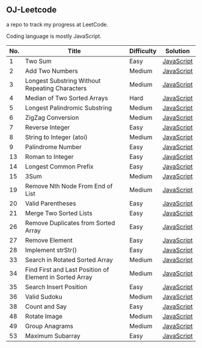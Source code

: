 ## OJ-Leetcode
a repo to track my progress at LeetCode.

Coding language is mostly JavaScript.


| No. | Title                                                   | Difficulty | Solution                                                                                                                                            |
| --- | ------------------------------------------------------- | ---------- | --------------------------------------------------------------------------------------------------------------------------------------------------- |
| 1   | Two Sum                                                 | Easy       | [JavaScript](https://github.com/javaHashbrown/OJ-Leetcode/blob/master/twosum.js)                                                                    |
| 2   | Add Two Numbers                                         | Medium     | [JavaScript](https://github.com/javaHashbrown/OJ-Leetcode/blob/master/Add%20Two%20Numbers.js)                                                       |
| 3   | Longest Substring Without Repeating Characters          | Medium     | [JavaScript](https://github.com/javaHashbrown/OJ-Leetcode/blob/master/Longest%20Substring%20Without%20Repeating%20Characters.js)                    |
| 4   | Median of Two Sorted Arrays                             | Hard       | [JavaScript](https://github.com/javaHashbrown/OJ-Leetcode/blob/master/Median%20of%20Two%20Sorted%20Arrays.js)                                       |
| 5   | Longest Palindromic Substring                           | Medium     | [JavaScript](https://github.com/javaHashbrown/OJ-Leetcode/blob/master/Longest%20Palindromic%20Substring.js)                                         |
| 6   | ZigZag Conversion                                       | Medium     | [JavaScript](https://github.com/javaHashbrown/OJ-Leetcode/blob/master/ZigZag%20Conversion.js)                                                       |
| 7   | Reverse Integer                                         | Easy       | [JavaScript](https://github.com/javaHashbrown/OJ-Leetcode/blob/master/Reverse%20Integer.js)                                                         |
| 8   | String to Integer (atoi)                                | Medium     | [JavaScript](https://github.com/javaHashbrown/OJ-Leetcode/blob/master/String%20to%20Integer%20(atoi).js)                                            |
| 9   | Palindrome Number                                       | Easy       | [JavaScript](https://github.com/javaHashbrown/OJ-Leetcode/blob/master/Palindrome%20Number.js)                                                       |
| 13  | Roman to Integer                                        | Easy       | [JavaScript](https://github.com/javaHashbrown/OJ-Leetcode/blob/master/Roman%20to%20Integer.js)                                                      |
| 14  | Longest Common Prefix                                   | Easy       | [JavaScript](https://github.com/javaHashbrown/OJ-Leetcode/blob/master/Longest%20Common%20Prefix.js)                                                 |
| 15  | 3Sum                                                    | Medium     | [JavaScript](https://github.com/javaHashbrown/OJ-Leetcode/blob/master/3Sum.js)                                                                      |
| 19  | Remove Nth Node From End of List                        | Medium     | [JavaScript](https://github.com/javaHashbrown/OJ-Leetcode/blob/master/Remove%20Nth%20Node%20From%20End%20of%20List.js)                              |
| 20  | Valid Parentheses                                       | Easy       | [JavaScript](https://github.com/javaHashbrown/OJ-Leetcode/blob/master/Valid%20Parentheses.js)                                                       |
| 21  | Merge Two Sorted Lists                                  | Easy       | [JavaScript](https://github.com/javaHashbrown/OJ-Leetcode/blob/master/MergeTwoSortedList.js)                                                        |
| 26  | Remove Duplicates from Sorted Array                     | Easy       | [JavaScript](https://github.com/javaHashbrown/OJ-Leetcode/blob/master/Remove%20Duplicates%20from%20Sorted%20Array.js)                               |
| 27  | Remove Element                                          | Easy       | [JavaScript](https://github.com/javaHashbrown/OJ-Leetcode/blob/master/Remove%20Element.js)                                                          |
| 28  | Implement strStr\(\)                                    | Easy       | [JavaScript](https://github.com/javaHashbrown/OJ-Leetcode/blob/master/Implement%20strStr().js)                                                      |
| 33  | Search in Rotated Sorted Array                          | Medium     | [JavaScript](https://github.com/javaHashbrown/OJ-Leetcode/blob/master/Search%20in%20Rotated%20Sorted%20Array.js)                                    |
| 34  | Find First and Last Position of Element in Sorted Array | Medium     | [JavaScript](https://github.com/javaHashbrown/OJ-Leetcode/blob/master/Find%20First%20and%20Last%20Position%20of%20Element%20in%20Sorted%20Array.js) |
| 35  | Search Insert Position                                  | Easy       | [JavaScript](https://github.com/javaHashbrown/OJ-Leetcode/blob/master/Search%20Insert%20Position.js)                                                |
| 36  | Valid Sudoku                                            | Medium     | [JavaScript](https://github.com/javaHashbrown/OJ-Leetcode/blob/master/Valid%20Sudoku.js)                                                            |
| 38  | Count and Say                                           | Easy       | [JavaScript](https://github.com/javaHashbrown/OJ-Leetcode/blob/master/Count%20and%20Say.js)                                                         |
| 48  | Rotate Image                                            | Medium     | [JavaScript](https://github.com/javaHashbrown/OJ-Leetcode/blob/master/Rotate%20Image.js)                                                            |
| 49  | Group Anagrams                                          | Medium     | [JavaScript](https://github.com/javaHashbrown/OJ-Leetcode/blob/master/Group%20Anagrams.js)                                                          |
| 53  | Maximum Subarray                                        | Easy       | [JavaScript](https://github.com/javaHashbrown/OJ-Leetcode/blob/master/Maximum%20Subarray.js)                                                        |